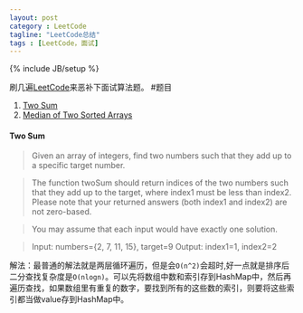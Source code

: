 ```yaml
---
layout: post
category : LeetCode
tagline: "LeetCode总结"
tags : [LeetCode，面试]
---
```

{% include JB/setup %}

刷几遍[LeetCode](https://oj.leetcode.com/problems/)来恶补下面试算法题。
#题目
1. [Two Sum](#TwoSum)
2. [Median of Two Sorted Arrays]()



<h4 id="TwoSum">Two Sum</h4>

>Given an array of integers, find two numbers such that they add up to a specific target number.

>The function twoSum should return indices of the two numbers such that they add up to the target, where index1 must be less than index2. Please note that your returned answers (both index1 and index2) are not zero-based.

>You may assume that each input would have exactly one solution.

>Input: numbers={2, 7, 11, 15}, target=9
>Output: index1=1, index2=2 

解法：最普通的解法就是两层循环遍历，但是会`O(n^2)`会超时,好一点就是排序后二分查找复杂度是`O(nlogn)`。可以先将数组中数和索引存到HashMap中，然后再遍历查找，如果数组里有重复的数字，要找到所有的这些数的索引，则要将这些索引都当做value存到HashMap中。




























